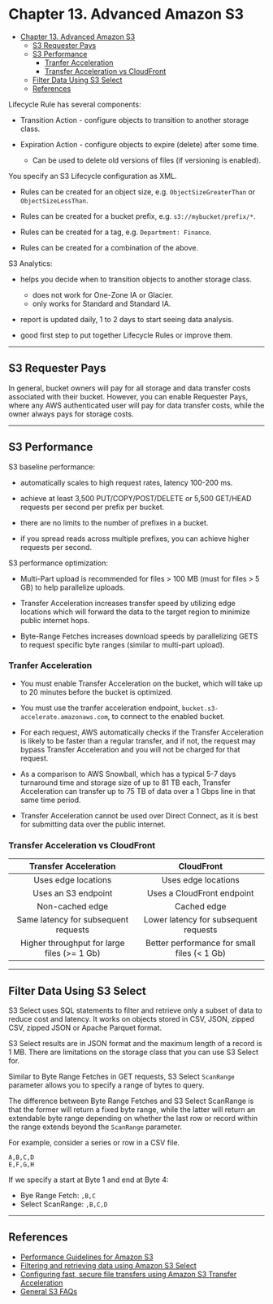 # Chapter 13. Advanced Amazon S3

<!-- TOC -->

- [Chapter 13. Advanced Amazon S3](#chapter-13-advanced-amazon-s3)
    - [S3 Requester Pays](#s3-requester-pays)
    - [S3 Performance](#s3-performance)
        - [Tranfer Acceleration](#tranfer-acceleration)
        - [Transfer Acceleration vs CloudFront](#transfer-acceleration-vs-cloudfront)
    - [Filter Data Using S3 Select](#filter-data-using-s3-select)
    - [References](#references)

<!-- /TOC -->
Lifecycle Rule has several components:

* Transition Action - configure objects to transition to another storage class.

* Expiration Action - configure objects to expire (delete) after some time.
  - Can be used to delete old versions of files (if versioning is enabled).

You specify an S3 Lifecycle configuration as XML.

* Rules can be created for an object size, e.g. `ObjectSizeGreaterThan` or `ObjectSizeLessThan`.

* Rules can be created for a bucket prefix, e.g. `s3://mybucket/prefix/*`.

* Rules can be created for a tag, e.g. `Department: Finance`.

* Rules can be created for a combination of the above.

S3 Analytics:

* helps you decide when to transition objects to another storage class.
  - does not work for One-Zone IA or Glacier.
  - only works for Standard and Standard IA.

* report is updated daily, 1 to 2 days to start seeing data analysis.

* good first step to put together Lifecycle Rules or improve them.

---
## S3 Requester Pays

In general, bucket owners will pay for all storage and data transfer costs associated with their bucket. However, you can enable Requester Pays, where any AWS authenticated user will pay for data transfer costs, while the owner always pays for storage costs.

---
## S3 Performance

S3 baseline performance:

* automatically scales to high request rates, latency 100-200 ms.

* achieve at least 3,500 PUT/COPY/POST/DELETE or 5,500 GET/HEAD requests per second per prefix per bucket.

* there are no limits to the number of prefixes in a bucket.

* if you spread reads across multiple prefixes, you can achieve higher requests per second.

S3 performance optimization:

* Multi-Part upload is recommended for files > 100 MB (must for files > 5 GB) to help parallelize uploads.

* Transfer Acceleration increases transfer speed by utilizing edge locations which will forward the data to the target region to minimize public internet hops.

* Byte-Range Fetches increases download speeds by parallelizing GETS to request specific byte ranges (similar to multi-part upload).

### Tranfer Acceleration

* You must enable Transfer Acceleration on the bucket, which will take up to 20 minutes before the bucket is optimized.

* You must use the tranfer acceleration endpoint, `bucket.s3-accelerate.amazonaws.com`, to connect to the enabled bucket.

* For each request, AWS automatically checks if the Transfer Acceleration is likely to be faster than a regular transfer, and if not, the request may bypass Transfer Acceleration and you will not be charged for that request.

* As a comparison to AWS Snowball, which has a typical 5-7 days turnaround time and storage size of up to 81 TB each, Transfer Acceleration can transfer up to 75 TB of data over a 1 Gbps line in that same time period.

* Transfer Acceleration cannot be used over Direct Connect, as it is best for submitting data over the public internet.

### Transfer Acceleration vs CloudFront

|            Transfer Acceleration            |                 CloudFront                  |
|:-------------------------------------------:|:-------------------------------------------:|
|             Uses edge locations             |             Uses edge locations             |
|             Uses an S3 endpoint             |         Uses a CloudFront endpoint          |
|               Non-cached edge               |                 Cached edge                 |
|    Same latency for subsequent requests     |    Lower latency for subsequent requests    |
| Higher throughput for large files (>= 1 Gb) | Better performance for small files (< 1 Gb) |

---
## Filter Data Using S3 Select

S3 Select uses SQL statements to filter and retrieve only a subset of data to reduce cost and latency. It works on objects stored in CSV, JSON, zipped CSV, zipped JSON or Apache Parquet format.

S3 Select results are in JSON format and the maximum length of a record is 1 MB. There are limitations on the storage class that you can use S3 Select for.

Similar to Byte Range Fetches in GET requests, S3 Select `ScanRange` parameter allows you to specify a range of bytes to query.

The difference between Byte Range Fetches and S3 Select ScanRange is that the former will return a fixed byte range, while the latter will return an extendable byte range depending on whether the last row or record within the range extends beyond the `ScanRange` parameter.

For example, consider a series or row in a CSV file.

```
A,B,C,D
E,F,G,H
```

If we specify a start at Byte 1 and end at Byte 4:

* Bye Range Fetch: `,B,C`
* Select ScanRange: `,B,C,D`

---
## References

* [Performance Guidelines for Amazon S3](https://docs.aws.amazon.com/AmazonS3/latest/userguide/optimizing-performance-guidelines.html)
* [Filtering and retrieving data using Amazon S3 Select](https://docs.aws.amazon.com/AmazonS3/latest/userguide/selecting-content-from-objects.html)
* [Configuring fast, secure file transfers using Amazon S3 Transfer Acceleration](https://docs.aws.amazon.com/AmazonS3/latest/userguide/transfer-acceleration.html)
* [General S3 FAQs](https://aws.amazon.com/s3/faqs)